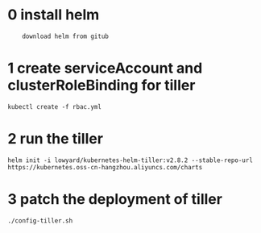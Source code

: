 0 install helm
===
		download helm from gitub
1 create serviceAccount and clusterRoleBinding for tiller
===
```console
kubectl create -f rbac.yml
```
2 run the tiller
===
```console
helm init -i lowyard/kubernetes-helm-tiller:v2.8.2 --stable-repo-url https://kubernetes.oss-cn-hangzhou.aliyuncs.com/charts
```
3 patch the deployment of tiller
===
```console
./config-tiller.sh
```


